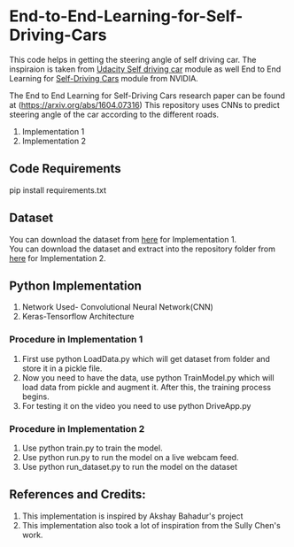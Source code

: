 # End-to-End-Learning-for-Self-Driving-Cars

This code helps in getting the steering angle of self driving car. The inspiraion is taken from [Udacity Self driving car](https://github.com/udacity/CarND-Behavioral-Cloning-P3) module as well End to End Learning for [Self-Driving Cars](https://devblogs.nvidia.com/deep-learning-self-driving-cars/) module from NVIDIA.

The End to End Learning for Self-Driving Cars research paper can be found at (https://arxiv.org/abs/1604.07316) This repository uses CNNs to predict steering angle of the car according to the different roads.

1. Implementation 1
2. Implementation 2

## Code Requirements
pip install requirements.txt

## Dataset
You can download the dataset from [here](https://d17h27t6h515a5.cloudfront.net/topher/2016/December/584f6edd_data/data.zip) for Implementation 1.<br/>
You can download the dataset and extract into the repository folder from [here](https://github.com/SullyChen/driving-datasets) for Implementation 2.

## Python Implementation
1. Network Used- Convolutional Neural Network(CNN)
2. Keras-Tensorflow Architecture

### Procedure in Implementation 1
1. First use python LoadData.py which will get dataset from folder and store it in a pickle file.
2. Now you need to have the data, use python TrainModel.py which will load data from pickle and augment it. After this, the training process begins.
3. For testing it on the video you need to use python DriveApp.py

### Procedure in Implementation 2
1. Use python train.py to train the model.
2. Use python run.py to run the model on a live webcam feed.
3. Use python run_dataset.py to run the model on the dataset

## References and Credits:
1. This implementation is inspired by Akshay Bahadur's project
2. This implementation also took a lot of inspiration from the Sully Chen's work.
